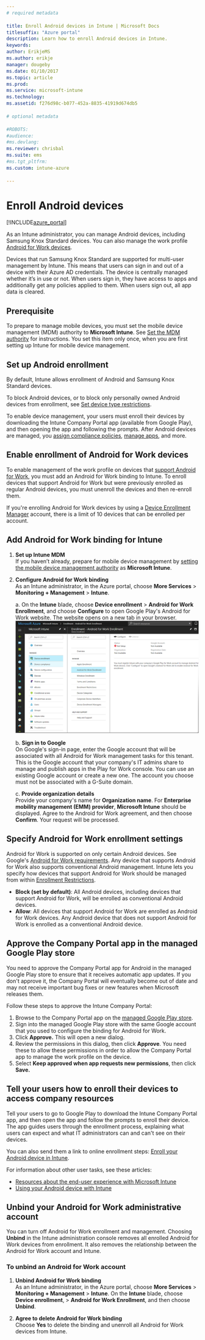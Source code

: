 ```yaml
---
# required metadata

title: Enroll Android devices in Intune | Microsoft Docs
titlesuffix: "Azure portal"
description: Learn how to enroll Android devices in Intune.
keywords:
author: ErikjeMS 
ms.author: erikje
manager: dougeby
ms.date: 01/10/2017
ms.topic: article
ms.prod:
ms.service: microsoft-intune
ms.technology:
ms.assetid: f276d98c-b077-452a-8835-41919d674db5

# optional metadata

#ROBOTS:
#audience:
#ms.devlang:
ms.reviewer: chrisbal
ms.suite: ems
#ms.tgt_pltfrm:
ms.custom: intune-azure

---
```


# Enroll Android devices

[!INCLUDE[azure_portal](./includes/azure_portal.md)]

As an Intune administrator, you can manage Android devices, including Samsung Knox Standard devices. You can also manage the work profile [Android for Work devices](#enable-enrollment-of-android-for-work-devices).

Devices that run Samsung Knox Standard are supported for multi-user management by Intune. This means that users can sign in and out of a device with their Azure AD credentials. The device is centrally managed whether it’s in use or not. When users sign in, they have access to apps and additionally get any policies applied to them. When users sign out, all app data is cleared.

## Prerequisite

To prepare to manage mobile devices, you must set the mobile device management (MDM) authority to **Microsoft Intune**. See [Set the MDM authority](mdm-authority-set.md) for instructions. You set this item only once, when you are first setting up Intune for mobile device management.

## Set up Android enrollment

By default, Intune allows enrollment of Android and Samsung Knox Standard devices.

To block Android devices, or to block only personally owned Android devices from enrollment, see [Set device type restrictions](enrollment-restrictions-set.md).

To enable device management, your users must enroll their devices by downloading the Intune Company Portal app (available from Google Play), and then opening the app and following the prompts. After Android devices are managed, you [assign compliance policies](compliance-policy-create-android.md), [manage apps](app-management.md), and more.

## Enable enrollment of Android for Work devices

To enable management of the work profile on devices that [support Android for Work](https://support.google.com/work/android/answer/6174145?hl=en&ref_topic=6151012), you must add an Android for Work binding to Intune. To enroll devices that support Android for Work but were previously enrolled as regular Android devices, you must unenroll the devices and then re-enroll them.

If you're enrolling Android for Work devices by using a [Device Enrollment Manager](device-enrollment-manager-enroll.md) account, there is a limit of 10 devices that can be enrolled per account.

## Add Android for Work binding for Intune

1. **Set up Intune MDM**<br>
If you haven’t already, prepare for mobile device management by  [setting the mobile device management authority](mdm-authority-set.md) as **Microsoft Intune**.
2. **Configure Android for Work binding**<br>
    As an Intune administrator, in the Azure portal, choose **More Services** > **Monitoring + Management** > **Intune**.

   a. On the **Intune** blade, choose **Device enrollment** > **Android for Work Enrollment**, and choose **Configure** to open Google Play's Android for Work website. The website opens on a new tab in your browser.
   ![Screenshot showing link to configure the Android for Work binding](./media/android-work-bind.png)

   b. **Sign in to Google**<br>
   On Google's sign-in page, enter the Google account that will be associated with all Android for Work management tasks for this tenant. This is the Google account that your company's IT admins share to manage and publish apps in the Play for Work console. You can use an existing Google account or create a new one.  The account you choose must not be associated with a G-Suite domain.

   c. **Provide organization details**<br>
   Provide your company's name for **Organization name**. For **Enterprise mobility management (EMM) provider**, **Microsoft Intune** should be displayed. Agree to the Android for Work agreement, and then choose **Confirm**. Your request will be processed.

## Specify Android for Work enrollment settings
Android for Work is supported on only certain Android devices. See Google's [Android for Work requirements](https://support.google.com/work/android/answer/6174145?hl=en&ref_topic=6151012%20style=%22target=new_window%22). Any device that supports Android for Work also supports conventional Android management. Intune lets you specify how devices that support Android for Work should be managed from within [Enrollment Restrictions](enrollment-restrictions-set.md).

- **Block (set by default)**:  All Android devices, including devices that support Android for Work, will be enrolled as conventional Android devices.
- **Allow**: All devices that support Android for Work are enrolled as Android for Work devices. Any Android device that does not support Android for Work is enrolled as a conventional Android device.

## Approve the Company Portal app in the managed Google Play store
You need to approve the Company Portal app for Android in the managed Google Play store to ensure that it receives automatic app updates. If you don't approve it, the Company Portal will eventually become out of date and may not receive important bug fixes or new features when Microsoft releases them.

Follow these steps to approve the Intune Company Portal:

1.  Browse to the Company Portal app on the [managed Google Play store](https://play.google.com/work/apps/details?id=com.microsoft.windowsintune.companyportal).
2.  Sign into the managed Google Play store with the same Google account that you used to configure the binding for Android for Work.
3.  Click **Approve.**  This will open a new dialog.
4.  Review the permissions in this dialog, then click **Approve**. You need these to allow these permissions in order to allow the Company Portal app to manage the work profile on the device.
5.  Select **Keep approved when app requests new permissions**, then click **Save.**

<!--  ## Next steps for Android for Work
After configuring the Android for Work binding and settings, you can do the following:
- [Deploy Android for Work apps](android-for-work-apps.md)
- [Add Android for Work configuration policies](android-for-work-policy-settings-in-microsoft-intune.md)  -->

## Tell your users how to enroll their devices to access company resources

Tell your users to go to Google Play to download the Intune Company Portal app, and then open the app and follow the prompts to enroll their device. The app guides users through the enrollment process, explaining what users can expect and what IT administrators can and can't see on their devices.

You can also send them a link to online enrollment steps: [Enroll your Android device in Intune](https://docs.microsoft.com/intune-user-help/enroll-your-device-in-intune-android).

For information about other user tasks, see these articles:

- [Resources about the end-user experience with Microsoft Intune](end-user-educate.md)
- [Using your Android device with Intune](https://docs.microsoft.com/intune-user-help/using-your-android-device-with-intune)

## Unbind your Android for Work administrative account

You can turn off Android for Work enrollment and management. Choosing **Unbind** in the Intune administration console removes all enrolled Android for Work devices from enrollment. It also removes the relationship between the Android for Work account and Intune.

### To unbind an Android for Work account

1. **Unbind Android for Work binding**<br>
    As an Intune administrator, in the Azure portal, choose **More Services** > **Monitoring + Management** > **Intune**.  On the **Intune** blade, choose **Device enrollment**, > **Android for Work Enrollment**, and then choose **Unbind**.

2. **Agree to delete Android for Work binding**<br>
  Choose **Yes** to delete the binding and unenroll all Android for Work devices from Intune.
